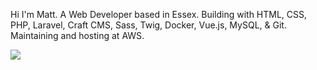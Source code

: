 Hi I'm Matt. A Web Developer based in Essex. Building with HTML, CSS, PHP, Laravel, Craft CMS, Sass, Twig, Docker, Vue.js, MySQL, & Git. Maintaining and hosting at AWS.

![](https://profile-views.mattbanner.co.uk/github.png?)
